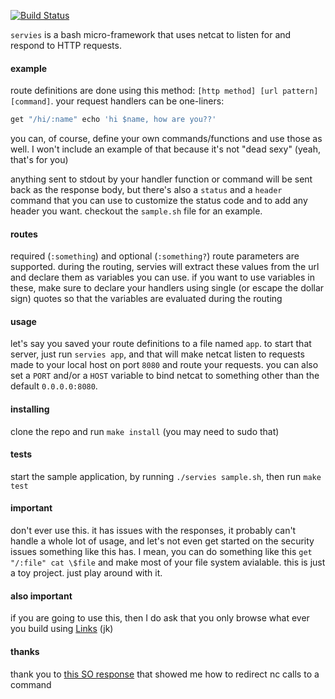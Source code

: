 [![Build Status](https://travis-ci.org/minond/servies.svg?branch=master)](https://travis-ci.org/minond/servies)

`servies` is a bash micro-framework that uses netcat to listen for and respond
to HTTP requests.

#### example

route definitions are done using this method: `[http method] [url pattern]
[command]`. your request handlers can be one-liners:

```bash
get "/hi/:name" echo 'hi $name, how are you??'
```

you can, of course, define your own commands/functions and use those as well.
I won't include an example of that because it's not "dead sexy" (yeah, that's
for you)

anything sent to stdout by your handler function or command will be sent back
as the response body, but there's also a `status` and a `header` command that
you can use to customize the status code and to add any header you want.
checkout the `sample.sh` file for an example.

#### routes

required (`:something`) and optional (`:something?`) route parameters are
supported. during the routing, servies will extract these values from the url
and declare them as variables you can use. if you want to use variables in
these, make sure to declare your handlers using single (or escape the dollar
sign) quotes so that the variables are evaluated during the routing

#### usage

let's say you saved your route definitions to a file named `app`. to start that
server, just run `servies app`, and that will make netcat listen to requests
made to your local host on port `8080` and route your requests. you can also
set a `PORT` and/or a `HOST` variable to bind netcat to something other than
the default `0.0.0.0:8080`.

#### installing

clone the repo and run `make install` (you may need to sudo that)

#### tests

start the sample application, by running `./servies sample.sh`, then run `make
test`

#### important

don't ever use this. it has issues with the responses, it probably can't handle
a whole lot of usage, and let's not even get started on the security issues
something like this has. I mean, you can do something like this `get "/:file"
cat \$file` and make most of your file system avialable. this is just a toy
project. just play around with it.

#### also important

if you are going to use this, then I do ask that you only browse what ever you
build using [Links](http://links.twibright.com/) (jk)

#### thanks

thank you to [this SO response](http://stackoverflow.com/a/24342101/247674)
that showed me how to redirect nc calls to a command

